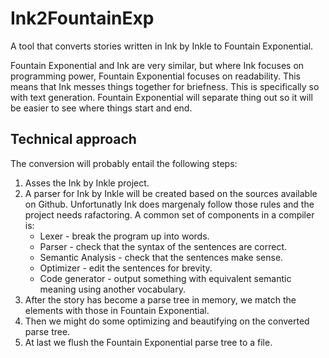 # Ink2FountainExp
A tool that converts stories written in Ink by Inkle to Fountain Exponential.

Fountain Exponential and Ink are very similar, but where Ink focuses on programming power, Fountain Exponential focuses on readability. This means that Ink messes things together for briefness. This is specifically so with text generation. Fountain Exponential will separate thing out so it will be easier to see where things start and end.

## Technical approach
The conversion will probably entail the following steps:
1. Asses the Ink by Inkle project.
2. A parser for Ink by Inkle will be created based on the sources available on Github. Unfortunatly Ink does margenaly follow those rules and the project needs rafactoring. A common set of components in a compiler is:
    * Lexer - break the program up into words.    
    * Parser - check that the syntax of the sentences are correct.    
    * Semantic Analysis - check that the sentences make sense.    
    * Optimizer - edit the sentences for brevity.    
    * Code generator - output something with equivalent semantic meaning using another vocabulary. 
2. After the story has become a parse tree in memory, we match the elements with those in Fountain Exponential.
3. Then we might do some optimizing and beautifying on the converted parse tree.
4. At last we flush the Fountain Exponential parse tree to a file.
